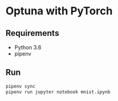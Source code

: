 # Optuna with PyTorch

## Requirements

- Python 3.6
- pipenv

## Run

```py
pipenv sync
pipenv run jupyter notebook mnist.ipynb
```

